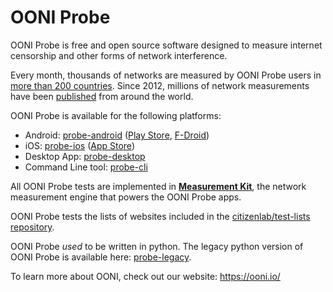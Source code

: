 # OONI Probe

OONI Probe is free and open source software designed to measure internet censorship and other forms of network interference.

Every month, thousands of networks are measured by OONI Probe users in [more than 200 countries](https://api.ooni.io/stats). Since 2012, millions of network measurements have been [published](https://ooni.io/data/) from around the world.

OONI Probe is available for the following platforms:

* Android: [probe-android](https://github.com/ooni/probe-android) ([Play Store](https://play.google.com/store/apps/details?id=org.openobservatory.ooniprobe), [F-Droid](https://f-droid.org/repository/browse/?fdid=org.openobservatory.ooniprobe))
* iOS: [probe-ios](https://github.com/ooni/probe-ios) ([App Store](https://itunes.apple.com/us/app/id1199566366))
* Desktop App: [probe-desktop](https://github.com/ooni/probe-desktop)
* Command Line tool: [probe-cli](https://github.com/ooni/probe-cli)

All OONI Probe tests are implemented in **[Measurement Kit](https://github.com/measurement-kit/measurement-kit)**, the network measurement engine that powers the OONI Probe apps.

OONI Probe tests the lists of websites included in the [citizenlab/test-lists repository](https://github.com/citizenlab/test-lists/).

OONI Probe *used* to be written in python. The legacy python version of OONI Probe is available here: [probe-legacy](https://github.com/ooni/probe-legacy).

To learn more about OONI, check out our website: https://ooni.io/

